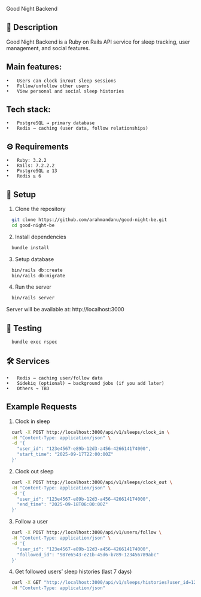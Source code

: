 Good Night Backend

## 📌 Description

Good Night Backend is a Ruby on Rails API service for sleep tracking, user management, and social features.

## Main features:
	•	Users can clock in/out sleep sessions
	•	Follow/unfollow other users
	•	View personal and social sleep histories

## Tech stack:
	•	PostgreSQL → primary database
	•	Redis → caching (user data, follow relationships)

## ⚙️ Requirements
	•	Ruby: 3.2.2
	•	Rails: 7.2.2.2
	•	PostgreSQL ≥ 13
	•	Redis ≥ 6

## 🚀 Setup
1. Clone the repository
  ```bash
    git clone https://github.com/arahmandanu/good-night-be.git
    cd good-night-be
  ```
2. Install dependencies
  ```bash
    bundle install
  ```
3. Setup database
  ```bash
    bin/rails db:create
    bin/rails db:migrate
  ```
4. Run the server
  ```bash
    bin/rails server
  ```
  Server will be available at: http://localhost:3000

## 🧪 Testing
```bash
  bundle exec rspec
```

## 🛠 Services
	•	Redis → caching user/follow data
	•	Sidekiq (optional) → background jobs (if you add later)
	•	Others → TBD

## Example Requests
1. Clock in sleep
```bash
  curl -X POST http://localhost:3000/api/v1/sleeps/clock_in \
  -H "Content-Type: application/json" \
  -d '{
    "user_id": "123e4567-e89b-12d3-a456-426614174000",
    "start_time": "2025-09-17T22:00:00Z"
  }'
```
2. Clock out sleep
```bash
  curl -X POST http://localhost:3000/api/v1/sleeps/clock_out \
  -H "Content-Type: application/json" \
  -d '{
    "user_id": "123e4567-e89b-12d3-a456-426614174000",
    "end_time": "2025-09-18T06:00:00Z"
  }'
```
3. Follow a user
```bash
  curl -X POST http://localhost:3000/api/v1/users/follow \
  -H "Content-Type: application/json" \
  -d '{
    "user_id": "123e4567-e89b-12d3-a456-426614174000",
    "followed_id": "987e6543-e21b-45d6-b789-123456789abc"
  }'
```
4. Get followed users’ sleep histories (last 7 days)
```bash
  curl -X GET "http://localhost:3000/api/v1/sleeps/histories?user_id=123e4567-e89b-12d3-a456-426614174000&start_date=2025-09-10&end_date=2025-09-17&page=1&per_page=10" \
  -H "Content-Type: application/json"
```
